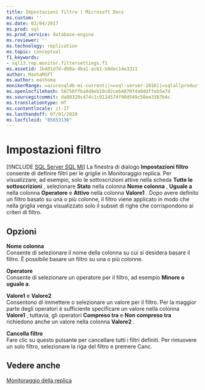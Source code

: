 ```yaml
---
title: Impostazioni filtro | Microsoft Docs
ms.custom: ''
ms.date: 03/04/2017
ms.prod: sql
ms.prod_service: database-engine
ms.reviewer: ''
ms.technology: replication
ms.topic: conceptual
f1_keywords:
- sql13.rep.monitor.filtersettings.f1
ms.assetid: 1b401d7d-db8a-4ba1-acb1-b8dec14e3311
author: MashaMSFT
ms.author: mathoma
monikerRange: =azuresqldb-mi-current||>=sql-server-2016||=sqlallproducts-allversions
ms.openlocfilehash: 58750ffba9d8eb19c02ceb4870fda0ddffeb5a7d
ms.sourcegitcommit: da88320c474c1c9124574f90d549c50ee3387b4c
ms.translationtype: HT
ms.contentlocale: it-IT
ms.lasthandoff: 07/01/2020
ms.locfileid: "85653136"
---
```

# <a name="filter-settings"></a>Impostazioni filtro
[!INCLUDE [SQL Server SQL MI](../../includes/applies-to-version/sql-asdbmi.md)]
  La finestra di dialogo **Impostazioni filtro** consente di definire filtri per le griglie in Monitoraggio replica. Per visualizzare, ad esempio, solo le sottoscrizioni attive nella scheda **Tutte le sottoscrizioni** , selezionare **Stato** nella colonna **Nome colonna** , **Uguale a** nella colonna **Operatore** e **Attivo** nella colonna **Valore1** . Dopo avere definito un filtro basato su una o più colonne, il filtro viene applicato in modo che nella griglia venga visualizzato solo il subset di righe che corrispondono ai criteri di filtro.  
  
## <a name="options"></a>Opzioni  
 **Nome colonna**  
 Consente di selezionare il nome della colonna su cui si desidera basare il filtro. È possibile basare un filtro su una o più colonne.  
  
 **Operatore**  
 Consente di selezionare un operatore per il filtro, ad esempio **Minore o uguale a**.  
  
 **Valore1** e **Valore2**  
 Consentono di immettere o selezionare un valore per il filtro. Per la maggior parte degli operatori è sufficiente specificare un valore nella colonna **Valore1** , tuttavia, gli operatori **Compreso tra** e **Non compreso tra** richiedono anche un valore nella colonna **Valore2** .  
  
 **Cancella filtro**  
 Fare clic su questo pulsante per cancellare tutti i filtri definiti. Per rimuovere un solo filtro, selezionare la riga del filtro e premere Canc.  
  
## <a name="see-also"></a>Vedere anche  
 [Monitoraggio della replica](../../relational-databases/replication/monitor/monitoring-replication.md)  
  
  
